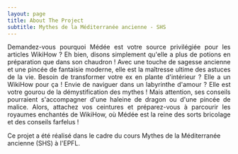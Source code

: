 ```yaml
---
layout: page
title: About The Project
subtitle: Mythes de la Méditerranée ancienne - SHS
---
```

<div style="text-align: justify;">

Demandez-vous pourquoi Médée est votre source privilégiée pour les articles WikiHow ? Eh bien, disons simplement qu'elle a plus de potions en préparation que dans son chaudron ! Avec une touche de sagesse ancienne et une pincée de fantaisie moderne, elle est la maîtresse ultime des astuces de la vie. Besoin de transformer votre ex en plante d'intérieur ? Elle a un WikiHow pour ça ! Envie de naviguer dans un labyrinthe d'amour ? Elle est votre gourou de la démystification des mythes ! Mais attention, ses conseils pourraient s'accompagner d'une haleine de dragon ou d'une pincée de malice. Alors, attachez vos ceintures et préparez-vous à parcourir les royaumes enchantés de WikiHow, où Médée est la reine des sorts bricolage et des conseils farfelus !
</div>


Ce projet a été réalisé dans le cadre du cours Mythes de la Méditerranée ancienne (SHS) à l'EPFL.

